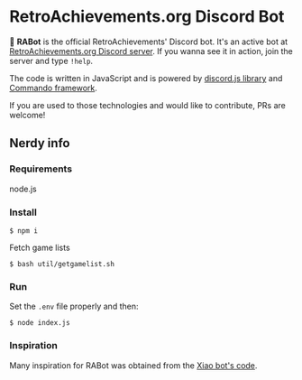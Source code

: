 # RetroAchievements.org Discord Bot

🤖 **RABot** is the official RetroAchievements' Discord bot. It's an active bot at [RetroAchievements.org Discord server](https://discord.gg/dq2E4hE). If you wanna see it in action, join the server and type `!help`.

The code is written in JavaScript and is powered by [discord.js library](https://discord.js.org/#/docs/main/) and [Commando framework](https://discord.js.org/#/docs/commando/).

If you are used to those technologies and would like to contribute, PRs are welcome! 

## Nerdy info

### Requirements

node.js


### Install

```
$ npm i
```

Fetch game lists

```
$ bash util/getgamelist.sh
```

### Run

Set the `.env` file properly and then:

```
$ node index.js
```

### Inspiration

Many inspiration for RABot was obtained from the [Xiao bot's code](https://github.com/dragonfire535/xiao).


